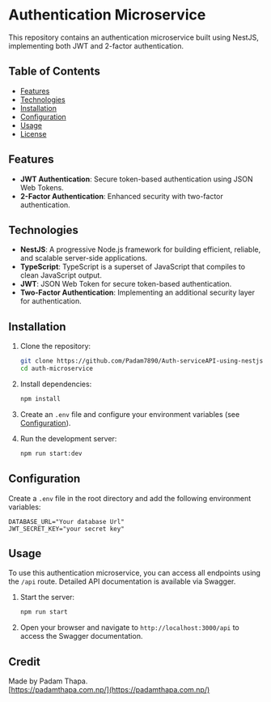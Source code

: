 # Authentication Microservice

This repository contains an authentication microservice built using NestJS, implementing both JWT and 2-factor authentication.

## Table of Contents

- [Features](#features)
- [Technologies](#technologies)
- [Installation](#installation)
- [Configuration](#configuration)
- [Usage](#usage)
- [License](#license)

## Features

- **JWT Authentication**: Secure token-based authentication using JSON Web Tokens.
- **2-Factor Authentication**: Enhanced security with two-factor authentication.

## Technologies

- **NestJS**: A progressive Node.js framework for building efficient, reliable, and scalable server-side applications.
- **TypeScript**: TypeScript is a superset of JavaScript that compiles to clean JavaScript output.
- **JWT**: JSON Web Token for secure token-based authentication.
- **Two-Factor Authentication**: Implementing an additional security layer for authentication.

## Installation

1. Clone the repository:
    ```bash
    git clone https://github.com/Padam7890/Auth-serviceAPI-using-nestjs.git
    cd auth-microservice
    ```

2. Install dependencies:
    ```bash
    npm install
    ```

3. Create an `.env` file and configure your environment variables (see [Configuration](#configuration)).

4. Run the development server:
    ```bash
    npm run start:dev
    ```

## Configuration

Create a `.env` file in the root directory and add the following environment variables:

```env
DATABASE_URL="Your database Url"
JWT_SECRET_KEY="your secret key"
```

## Usage

To use this authentication microservice, you can access all endpoints using the `/api` route. Detailed API documentation is available via Swagger.

1. Start the server:
    ```bash
    npm run start
    ```

2. Open your browser and navigate to `http://localhost:3000/api` to access the Swagger documentation.

## Credit

Made by Padam Thapa.  
[https://padamthapa.com.np/](https://padamthapa.com.np/)



